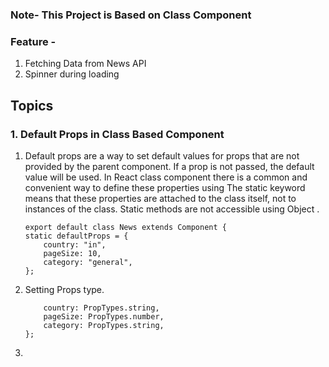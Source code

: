 ### Note-  This Project is Based on Class Component

### Feature - 

1. Fetching Data from News API
2. Spinner during loading 



## Topics

### 1. Default Props in Class Based Component
1. Default props are a way to set default values for props that are not provided by the parent component. If a prop is not passed, the default value will be used. In React class component there is a common and convenient way to define these properties using The static keyword means that these properties are attached to the class itself, not to instances of the class. Static methods are not accessible using Object .
    ```
    export default class News extends Component {
    static defaultProps = {
        country: "in",
        pageSize: 10,
        category: "general",
    };

    ```
2. Setting Props type.
    ```static propTypes = {
        country: PropTypes.string,
        pageSize: PropTypes.number,
        category: PropTypes.string,
    };
    ```
3. 